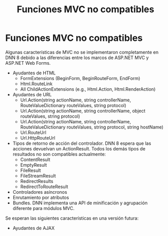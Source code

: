 ﻿---
uid: unsupported-mvc-features
locale: es
title: Funciones MVC no compatibles
dnnversion: 09.02.00
related-topics: developers-mvc-modules-overview,mvc-module-mvccontroller,mvc-module-mvcviews,mvc-module-unittest
---

# Funciones MVC no compatibles

Algunas características de MVC no se implementaron completamente en DNN 8 debido a las diferencias entre los marcos de ASP.NET MVC y ASP.NET Web Forms.

*   Ayudantes de HTML
    *   FormExtensions (BeginForm, BeginRouteForm, EndForm)
    *   Html.RouteLink
    *   All ChildActionExtensions (e.g., Html.Action, Html.RenderAction)
*   Ayudantes de URL
    *   Url.Action(string actionName, string controllerName, RouteValueDictionary routeValues, string protocol)
    *   Url.Action(string actionName, string controllerName, object routeValues, string protocol)
    *   Url.Action(string actionName, string controllerName, RouteValueDictionary routeValues, string protocol, string hostName)
    *   Url.RouteUrl
    *   Url.HttpRouteUrl
*   Tipos de retorno de acción del controlador. DNN 8 espera que las acciones devuelvan un ActionResult. Todos los demás tipos de resultados no son compatibles actualmente:
    *   ContentResult
    *   EmptyResult
    *   FileResult
    *   FileStreamResult
    *   RedirectResults
    *   RedirectToRouteResult
*   Controladores asíncronos
*   Enrutamiento por atributos
*   Bundles. DNN implementa una API de minificación y agrupación diferente para módulos MVC.

Se esperan las siguientes características en una versión futura:

*   Ayudantes de AJAX
